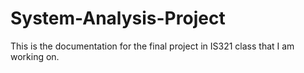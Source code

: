 # System-Analysis-Project

This is the documentation for the final project in IS321 class that I am working on.
